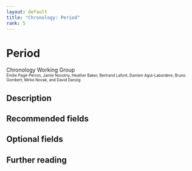 ```yaml
---
layout: default
title: "Chronology: Period"
rank: 5
---
```


# Period
Chronology Working Group   
<font size=1>Émilie Pagé-Perron, Jamie Novotny, Heather Baker, Bertrand Lafont, Damien Agut-Labordere, Bruno Gombert, Mirko Novak, and David Danzig</font>

## Description

## Recommended fields

## Optional fields

## Further reading
